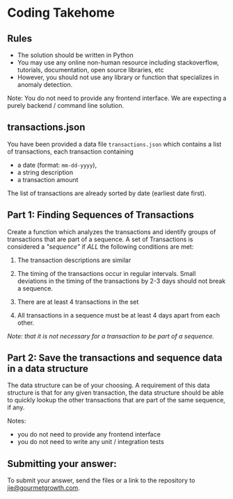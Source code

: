 # Coding Takehome 

## Rules 
- The solution should be written in Python
- You may use any online non-human resource including stackoverflow, tutorials, documentation, open source libraries, etc
- However, you should not use any library or function that specializes in anomaly detection.

Note: You do not need to provide any frontend interface. We are expecting a purely backend / command line solution. 

## transactions.json
You have been provided a data file `transactions.json` which contains a list of transactions, each transaction containing 
- a date (format: `mm-dd-yyyy`), 
- a string description
- a transaction amount

The list of transactions are already sorted by date (earliest date first).

## Part 1: Finding Sequences of Transactions
Create a function which analyzes the transactions and identify groups of transactions that are part of a sequence. A set of Transactions is considered a *"sequence"* if *ALL* the following conditions are met: 

1. The transaction descriptions are similar

2. The timing of the transactions occur in regular intervals. Small deviations in the timing of the transactions by 2-3 days should not break a sequence. 

3. There are at least 4 transactions in the set

4. All transactions in a sequence  must be at least 4 days apart from each other.

*Note: that it is not necessary for a transaction to be part of a sequence.*


## Part 2: Save the transactions and sequence data in a data structure
The data structure can be of your choosing. A requirement of this data structure is that for any given transaction, the data structure should be able to quickly lookup the other transactions that are part of the same sequence, if any. 

Notes: 
- you do not need to provide any frontend interface
- you do not need to write any unit / integration tests

## Submitting your answer: 
To submit your answer, send the files or a link to the repository to jie@gourmetgrowth.com. 



